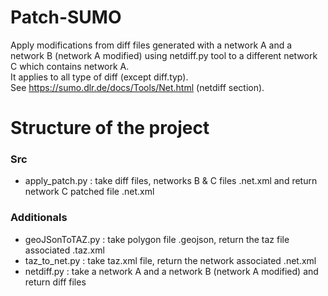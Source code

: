 # Patch-SUMO

Apply modifications from diff files generated with a network A and a network B (network A modified) using netdiff.py tool to a different network C which contains network A.  
It applies to all type of diff (except diff.typ).  
See https://sumo.dlr.de/docs/Tools/Net.html (netdiff section).

# Structure of the project

### Src

- apply_patch.py : take diff files, networks B & C files .net.xml and return network C patched file .net.xml

### Additionals

- geoJSonToTAZ.py : take polygon file .geojson, return the taz file associated .taz.xml  
- taz_to_net.py : take taz.xml file, return the network associated .net.xml  
- netdiff.py : take a network A and a network B (network A modified) and return diff files  









